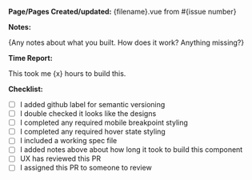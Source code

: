 **Page/Pages Created/updated:** {filename}.vue from #{issue number}

**Notes:**

{Any notes about what you built. How does it work? Anything missing?}

**Time Report:**

This took me {x} hours to build this.

**Checklist:**

-   [ ] I added github label for semantic versioning
-   [ ] I double checked it looks like the designs
-   [ ] I completed any required mobile breakpoint styling
-   [ ] I completed any required hover state styling
-   [ ] I included a working spec file
-   [ ] I added notes above about how long it took to build this component
-   [ ] UX has reviewed this PR
-   [ ] I assigned this PR to someone to review
